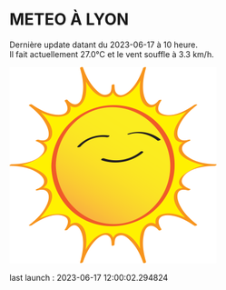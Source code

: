 # METEO À LYON

Dernière update datant du 2023-06-17 à 10 heure.  
Il fait actuellement 27.0°C et le vent souffle à 3.3 km/h.      

![](./.github/sun.png)

last launch : 2023-06-17 12:00:02.294824

